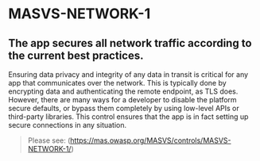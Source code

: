 # MASVS-NETWORK-1

## The app secures all network traffic according to the current best practices.

Ensuring data privacy and integrity of any data in transit is critical for any app that communicates over the network. This is typically done by encrypting data and authenticating the remote endpoint, as TLS does. However, there are many ways for a developer to disable the platform secure defaults, or bypass them completely by using low-level APIs or third-party libraries. This control ensures that the app is in fact setting up secure connections in any situation.

> Please see: (https://mas.owasp.org/MASVS/controls/MASVS-NETWORK-1/)